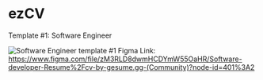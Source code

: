 # ezCV

Template #1: Software Engineer

![Software Engineer template #1](./images/template#1)
Figma Link: https://www.figma.com/file/zM3RLD8dwmHCDYmW55OaHR/Software-developer-Resume%2Fcv-by-gesume.gg-(Community)?node-id=401%3A2
